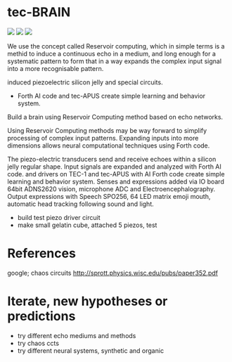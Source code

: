 # tec-BRAIN

![](https://github.com/SteveJustin1963/tec-BRAIN/blob/master/pics/jelly-brain.png)
![](https://github.com/SteveJustin1963/tec-BRAIN/blob/master/pics/res1.png)
![](https://github.com/SteveJustin1963/tec-BRAIN/blob/master/pics/steps.png)

We use the concept called Reservoir computing, which in simple terms is a methid to induce a continuous echo in a medium, and long enough for a systematic pattern to form that in a way expands the complex input signal into a more recognisable pattern. 

induced piezoelectric silicon jelly and special circuits. 
* Forth AI code and tec-APUS create simple learning and behavior system.


 
Build a brain using Reservoir Computing method based on echo networks.  
 
Using Reservoir Computing methods may be way forward to simplify processing of complex input patterns. Expanding inputs into more dimensions allows neural computational techniques using Forth code. 

 
The piezo-electric transducers send and receive echoes within a silicon jelly regular shape. Input signals are expanded and analyzed with Forth AI code.  and drivers on TEC-1 and tec-APUS with AI Forth code create simple learning and behavior system.
Senses and expressions added via IO board 64bit ADNS2620 vision, microphone ADC and Electroencephalography. Output expressions with Speech SPO256, 64 LED matrix emoji mouth, automatic head tracking following sound and light.



* build test piezo driver circuit
* make small gelatin cube, attached 5 piezos, test



# References
google; chaos circuits
http://sprott.physics.wisc.edu/pubs/paper352.pdf



# Iterate, new hypotheses or predictions
* try different echo mediums and methods
* try chaos ccts
* try different neural systems, synthetic and organic
